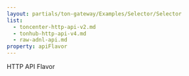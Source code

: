 ```yaml
---
layout: partials/ton-gateway/Examples/Selector/Selector
list:
  - toncenter-http-api-v2.md
  - tonhub-http-api-v4.md
  - raw-adnl-api.md
property: apiFlavor
---
```


HTTP API Flavor
